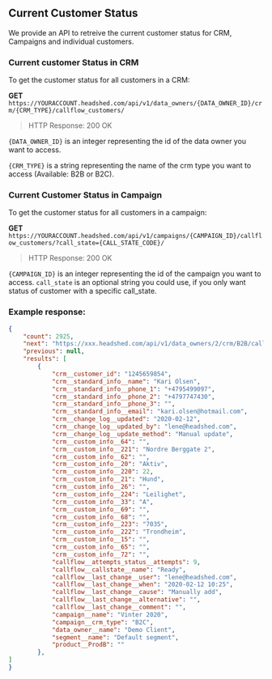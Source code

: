 ## Current Customer Status

We provide an API to retreive the current customer status for CRM, Campaigns and individual customers.

### Current customer Status in CRM

To get the customer status for all customers in a CRM:

**GET** ```https://YOURACCOUNT.headshed.com/api/v1/data_owners/{DATA_OWNER_ID}/crm/{CRM_TYPE}/callflow_customers/```

> HTTP Response: 200 OK

`{DATA_OWNER_ID}` is an integer representing the id of the data owner you want to access.

`{CRM_TYPE}` is a string representing the name of the crm type you want to access (Available: B2B or B2C).


### Current Customer Status in Campaign

To get the customer status for all customers in a campaign:

**GET** ```https://YOURACCOUNT.headshed.com/api/v1/campaigns/{CAMPAIGN_ID}/callflow_customers/?call_state={CALL_STATE_CODE}/```

> HTTP Response: 200 OK

` {CAMPAIGN_ID} ` is an integer representing the id of the campaign you want to access.
` call_state ` is an optional string you could use, if you only want status of customer with a specific call_state.


### Example response:

```json  
{
    "count": 2925,
    "next": "https://xxx.headshed.com/api/v1/data_owners/2/crm/B2B/callflow_customers/?page=2",
    "previous": null,
    "results": [
        {
            "crm__customer_id": "1245659854",
            "crm__standard_info__name": "Kari Olsen",
            "crm__standard_info__phone_1": "+4795499097",
            "crm__standard_info__phone_2": "+4797747430",
            "crm__standard_info__phone_3": "",
            "crm__standard_info__email": "kari.olsen@hotmail.com",
            "crm__change_log__updated": "2020-02-12",
            "crm__change_log__updated_by": "lene@headshed.com",
            "crm__change_log__update_method": "Manual update",
            "crm__custom_info__64": "",
            "crm__custom_info__221": "Nordre Berggate 2",
            "crm__custom_info__62": "",
            "crm__custom_info__20": "Aktiv",
            "crm__custom_info__220": 22,
            "crm__custom_info__21": "Hund",
            "crm__custom_info__26": "",
            "crm__custom_info__224": "Leilighet",
            "crm__custom_info__33": "A",
            "crm__custom_info__69": "",
            "crm__custom_info__68": "",
            "crm__custom_info__223": "7035",
            "crm__custom_info__222": "Trondheim",
            "crm__custom_info__15": "",
            "crm__custom_info__65": "",
            "crm__custom_info__72": "",
            "callflow__attempts_status__attempts": 9,
            "callflow__callstate__name": "Ready",
            "callflow__last_change__user": "lene@headshed.com",
            "callflow__last_change__when": "2020-02-12 10:25",
            "callflow__last_change__cause": "Manually add",
            "callflow__last_change__alternative": "",
            "callflow__last_change__comment": "",
            "campaign__name": "Vinter 2020",
            "campaign__crm_type": "B2C",
            "data_owner__name": "Demo Client",
            "segment__name": "Default segment",
            "product__ProdB": ""
        },
]
}
  ```
